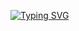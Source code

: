 [![Typing SVG](https://readme-typing-svg.demolab.com?font=Verdana&duration=2000&pause=1000&color=050404&background=00F5FF95&vCenter=true&repeat=false&random=true&width=435&height=45&border=4&lines=Hi%2C+My+name+is+Varun+Tanjore)](https://git.io/typing-svg)

